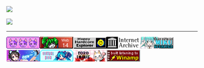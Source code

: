 ![](https://streak-stats.demolab.com?user=slotaddictcounselor&theme=dark)

![](https://github-readme-stats.vercel.app/api?username=slotaddictcounselor\&show_icons=true\&show=reviews,discussions_started,discussions_answered,prs_merged,prs_merged_percentage&theme=transparent)

<hr>

![](/8831/bobbutton.gif)![](/8831/censor_14c.gif)![](/8831/happyhardcore.gif)![](/8831/internetarchive.gif)![](/8831/miku.gif)![](/8831/nya2.gif)![](/8831/sitebutton.png)![](/8831/toroinoue.png)![](/8831/winamp-miniban.gif)
